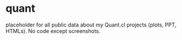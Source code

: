 # quant
placeholder for all public data about my Quant.cl projects (plots, PPT, HTMLs). No code except screenshots.
